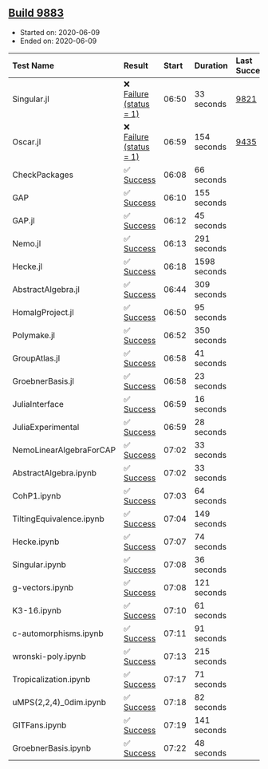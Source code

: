 ## [Build 9883](https://oscarci.mathematik.uni-kl.de/job/oscar/9883/)

* Started on: 2020-06-09
* Ended on: 2020-06-09

| Test Name    | Result | Start | Duration | Last Success | First Failure |
|:-------------|:-------|:------|:---------|:-------------|:--------------|
| Singular.jl | ❌ [Failure (status = 1)](https://oscarci.mathematik.uni-kl.de/job/oscar/9883/artifact/logs/build-9883/Singular.jl.log) | 06:50 | 33 seconds | [9821](https://oscarci.mathematik.uni-kl.de/job/oscar/9821/) | [9822](https://oscarci.mathematik.uni-kl.de/job/oscar/9822/) |
| Oscar.jl | ❌ [Failure (status = 1)](https://oscarci.mathematik.uni-kl.de/job/oscar/9883/artifact/logs/build-9883/Oscar.jl.log) | 06:59 | 154 seconds | [9435](https://oscarci.mathematik.uni-kl.de/job/oscar/9435/) | [9436](https://oscarci.mathematik.uni-kl.de/job/oscar/9436/) |
| CheckPackages | ✅ [Success](https://oscarci.mathematik.uni-kl.de/job/oscar/9883/artifact/logs/build-9883/CheckPackages.log) | 06:08 | 66 seconds |  |  |
| GAP | ✅ [Success](https://oscarci.mathematik.uni-kl.de/job/oscar/9883/artifact/logs/build-9883/GAP.log) | 06:10 | 155 seconds |  |  |
| GAP.jl | ✅ [Success](https://oscarci.mathematik.uni-kl.de/job/oscar/9883/artifact/logs/build-9883/GAP.jl.log) | 06:12 | 45 seconds |  |  |
| Nemo.jl | ✅ [Success](https://oscarci.mathematik.uni-kl.de/job/oscar/9883/artifact/logs/build-9883/Nemo.jl.log) | 06:13 | 291 seconds |  |  |
| Hecke.jl | ✅ [Success](https://oscarci.mathematik.uni-kl.de/job/oscar/9883/artifact/logs/build-9883/Hecke.jl.log) | 06:18 | 1598 seconds |  |  |
| AbstractAlgebra.jl | ✅ [Success](https://oscarci.mathematik.uni-kl.de/job/oscar/9883/artifact/logs/build-9883/AbstractAlgebra.jl.log) | 06:44 | 309 seconds |  |  |
| HomalgProject.jl | ✅ [Success](https://oscarci.mathematik.uni-kl.de/job/oscar/9883/artifact/logs/build-9883/HomalgProject.jl.log) | 06:50 | 95 seconds |  |  |
| Polymake.jl | ✅ [Success](https://oscarci.mathematik.uni-kl.de/job/oscar/9883/artifact/logs/build-9883/Polymake.jl.log) | 06:52 | 350 seconds |  |  |
| GroupAtlas.jl | ✅ [Success](https://oscarci.mathematik.uni-kl.de/job/oscar/9883/artifact/logs/build-9883/GroupAtlas.jl.log) | 06:58 | 41 seconds |  |  |
| GroebnerBasis.jl | ✅ [Success](https://oscarci.mathematik.uni-kl.de/job/oscar/9883/artifact/logs/build-9883/GroebnerBasis.jl.log) | 06:58 | 23 seconds |  |  |
| JuliaInterface | ✅ [Success](https://oscarci.mathematik.uni-kl.de/job/oscar/9883/artifact/logs/build-9883/JuliaInterface.log) | 06:59 | 16 seconds |  |  |
| JuliaExperimental | ✅ [Success](https://oscarci.mathematik.uni-kl.de/job/oscar/9883/artifact/logs/build-9883/JuliaExperimental.log) | 06:59 | 28 seconds |  |  |
| NemoLinearAlgebraForCAP | ✅ [Success](https://oscarci.mathematik.uni-kl.de/job/oscar/9883/artifact/logs/build-9883/NemoLinearAlgebraForCAP.log) | 07:02 | 33 seconds |  |  |
| AbstractAlgebra.ipynb | ✅ [Success](https://oscarci.mathematik.uni-kl.de/job/oscar/9883/artifact/logs/build-9883/AbstractAlgebra.ipynb.log) | 07:02 | 33 seconds |  |  |
| CohP1.ipynb | ✅ [Success](https://oscarci.mathematik.uni-kl.de/job/oscar/9883/artifact/logs/build-9883/CohP1.ipynb.log) | 07:03 | 64 seconds |  |  |
| TiltingEquivalence.ipynb | ✅ [Success](https://oscarci.mathematik.uni-kl.de/job/oscar/9883/artifact/logs/build-9883/TiltingEquivalence.ipynb.log) | 07:04 | 149 seconds |  |  |
| Hecke.ipynb | ✅ [Success](https://oscarci.mathematik.uni-kl.de/job/oscar/9883/artifact/logs/build-9883/Hecke.ipynb.log) | 07:07 | 74 seconds |  |  |
| Singular.ipynb | ✅ [Success](https://oscarci.mathematik.uni-kl.de/job/oscar/9883/artifact/logs/build-9883/Singular.ipynb.log) | 07:08 | 36 seconds |  |  |
| g-vectors.ipynb | ✅ [Success](https://oscarci.mathematik.uni-kl.de/job/oscar/9883/artifact/logs/build-9883/g-vectors.ipynb.log) | 07:08 | 121 seconds |  |  |
| K3-16.ipynb | ✅ [Success](https://oscarci.mathematik.uni-kl.de/job/oscar/9883/artifact/logs/build-9883/K3-16.ipynb.log) | 07:10 | 61 seconds |  |  |
| c-automorphisms.ipynb | ✅ [Success](https://oscarci.mathematik.uni-kl.de/job/oscar/9883/artifact/logs/build-9883/c-automorphisms.ipynb.log) | 07:11 | 91 seconds |  |  |
| wronski-poly.ipynb | ✅ [Success](https://oscarci.mathematik.uni-kl.de/job/oscar/9883/artifact/logs/build-9883/wronski-poly.ipynb.log) | 07:13 | 215 seconds |  |  |
| Tropicalization.ipynb | ✅ [Success](https://oscarci.mathematik.uni-kl.de/job/oscar/9883/artifact/logs/build-9883/Tropicalization.ipynb.log) | 07:17 | 71 seconds |  |  |
| uMPS(2,2,4)_0dim.ipynb | ✅ [Success](https://oscarci.mathematik.uni-kl.de/job/oscar/9883/artifact/logs/build-9883/uMPS-2-2-4-_0dim.ipynb.log) | 07:18 | 82 seconds |  |  |
| GITFans.ipynb | ✅ [Success](https://oscarci.mathematik.uni-kl.de/job/oscar/9883/artifact/logs/build-9883/GITFans.ipynb.log) | 07:19 | 141 seconds |  |  |
| GroebnerBasis.ipynb | ✅ [Success](https://oscarci.mathematik.uni-kl.de/job/oscar/9883/artifact/logs/build-9883/GroebnerBasis.ipynb.log) | 07:22 | 48 seconds |  |  |
